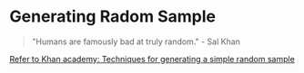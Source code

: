 # Generating Radom Sample
> "Humans are famously bad at truly random." - Sal Khan

[Refer to Khan academy: Techniques for generating a simple random sample](https://www.khanacademy.org/math/ap-statistics/gathering-data-ap/modal/v/techniques-for-generating-a-simple-random-sample)